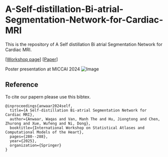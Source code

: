 # A-Self-distillation-Bi-atrial-Segmentation-Network-for-Cardiac-MRI

This is the repository of A Self distillation Bi atrial Segmentation Network for Cardiac MRI.


[[Workshop page](https://stacom.github.io/stacom2024/)]
[[Paper](https://link.springer.com/chapter/10.1007/978-3-031-87756-8_28)]

Poster presentation at MICCAI 2024
![Image](https://github.com/user-attachments/assets/c600871f-e1ce-4f63-b2ea-f554576565da)


## Reference

To cite our papern please use this bibtex.

```http
@inproceedings{anwaar2024self,
  title={A Self-distillation Bi-atrial Segmentation Network for Cardiac MRI},
  author={Anwaar, Waqas and Van, Manh The and Hu, Jiongtong and Chen, Zhurong and Xue, Wufeng and Ni, Dong},
  booktitle={International Workshop on Statistical Atlases and Computational Models of the Heart},
  pages={280--288},
  year={2025},
  organization={Springer}
}
```
